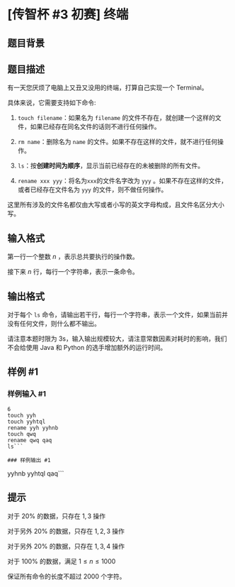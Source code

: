 # [传智杯 #3 初赛] 终端

## 题目背景



## 题目描述

有一天您厌烦了电脑上又丑又没用的终端，打算自己实现一个 Terminal。

具体来说，它需要支持如下命令:

1. `touch filename`：如果名为 `filename` 的文件不存在，就创建一个这样的文件，如果已经存在同名文件的话则不进行任何操作。

2. `rm name`：删除名为 `name` 的文件。如果不存在这样的文件，就不进行任何操作。

3. `ls`：按**创建时间为顺序**，显示当前已经存在的未被删除的所有文件。
4. `rename xxx yyy`：将名为`xxx`的文件名字改为 `yyy` 。如果不存在这样的文件，或者已经存在文件名为 `yyy` 的文件，则不做任何操作。

这里所有涉及的文件名都仅由大写或者小写的英文字母构成，且文件名区分大小写。

## 输入格式

第一行一个整数 $n$ ，表示总共要执行的操作数。

接下来 $n$ 行，每行一个字符串，表示一条命令。

## 输出格式

对于每个 `ls` 命令，请输出若干行，每行一个字符串，表示一个文件，如果当前并没有任何文件，则什么都不输出。

请注意本题时限为 3s，输入输出规模较大，请注意常数因素对耗时的影响，我们不会给使用 Java 和 Python 的选手增加额外的运行时间。

## 样例 #1

### 样例输入 #1
```
6
touch yyh
touch yyhtql
rename yyh yyhnb
touch qwq
rename qwq qaq
ls```

### 样例输出 #1

```
yyhnb
yyhtql
qaq```

## 提示

对于 $20\%$ 的数据，只存在 $1,3$ 操作 

对于另外 $20\%$ 的数据，只存在 $1,2,3$ 操作

对于另外 $20\%$ 的数据，只存在 $1,3,4$ 操作

对于 $100\%$ 的数据，满足 $1 \leq n \leq 1000$

保证所有命令的长度不超过 $2000$ 个字符。
